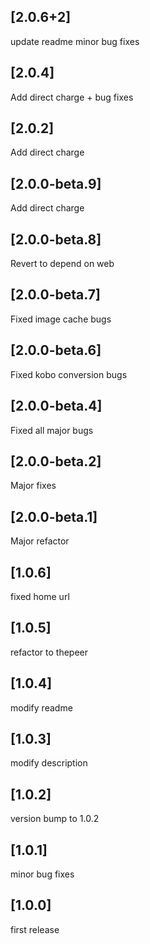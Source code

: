 ## [2.0.6+2]
update readme
minor bug fixes

## [2.0.4]
Add direct charge + bug fixes

## [2.0.2]
Add direct charge

## [2.0.0-beta.9]
Add direct charge

## [2.0.0-beta.8]
Revert to depend on web

## [2.0.0-beta.7]
Fixed image cache bugs

## [2.0.0-beta.6]
Fixed kobo conversion bugs

## [2.0.0-beta.4]
Fixed all major bugs

## [2.0.0-beta.2]
Major fixes

## [2.0.0-beta.1]
Major refactor

## [1.0.6]
fixed home url

## [1.0.5]
refactor to thepeer

## [1.0.4]
modify readme

## [1.0.3]
modify description

## [1.0.2]
version bump to 1.0.2

## [1.0.1]
minor bug fixes

## [1.0.0]
first release
